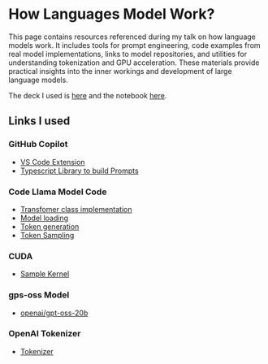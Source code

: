 
# How Languages Model Work?

This page contains resources referenced during my talk on how language models work. It includes tools for prompt engineering, code examples from real model implementations, links to model repositories, and utilities for understanding tokenization and GPU acceleration. These materials provide practical insights into the inner workings and development of large language models.

The deck I used is [here](./como-modelos-linguisticos-funcionam.pdf) and the notebook [here](./como-modelos-linguisticos-funcionam.ipynb).

## Links I used

### GitHub Copilot

- [VS Code Extension](https://github.com/microsoft/vscode-copilot-chat)
- [Typescript Library to build Prompts](https://github.com/microsoft/vscode-prompt-tsx)

### Code Llama Model Code

- [Transfomer class implementation](https://github.com/meta-llama/codellama/blob/main/llama/model.py#L257)
- [Model loading](https://github.com/meta-llama/codellama/blob/main/llama/generation.py#L121)
- [Token generation](https://github.com/meta-llama/codellama/blob/main/llama/generation.py#L164)
- [Token Sampling](https://github.com/meta-llama/codellama/blob/main/llama/generation.py#L173)

### CUDA

- [Sample Kernel](https://github.com/glzbcrt/cuda-python/blob/main/kernel.cu)

### gps-oss Model

- [openai/gpt-oss-20b](https://huggingface.co/openai/gpt-oss-20b)

### OpenAI Tokenizer

- [Tokenizer](https://platform.openai.com/tokenizer)
